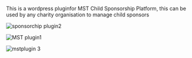 This is a wordpress pluginfor MST Child Sponsorship Platform, this can be used by any charity organisation to manage child sponsors

![sponsorchip plugin2](https://github.com/mycosoft/MST-Child-Sponsorship-Plugin/assets/34786713/2be4ffb1-f86c-4d94-bd00-08323b501df5)

![MST plugin1](https://github.com/mycosoft/MST-Child-Sponsorship-Plugin/assets/34786713/30044c7f-e836-4f5c-a4d0-a2b69d42336b)

![mstplugin 3](https://github.com/mycosoft/MST-Child-Sponsorship-Plugin/assets/34786713/dc4673a7-b666-425a-9e1a-ad9a7d2d538c)

